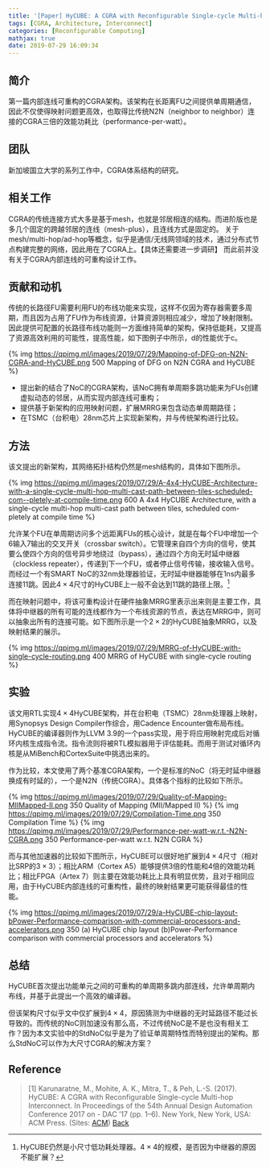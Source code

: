 ```yaml
---
title: '[Paper] HyCUBE: A CGRA with Reconfigurable Single-cycle Multi-hop Interconnect'
tags: [CGRA, Architecture, Interconnect]
categories: [Reconfigurable Computing]
mathjax: true
date: 2019-07-29 16:09:34
---
```


## 简介

第一篇内部连线可重构的CGRA架构。该架构在长距离FU之间提供单周期通信，因此不仅使得映射问题更高效，也取得比传统N2N（neighbor to neighbor）连接的CGRA三倍的效能功耗比（performance-per-watt）。

<!-- more -->

## 团队

新加坡国立大学的系列工作中，CGRA体系结构的研究。

## 相关工作

CGRA的传统连接方式大多是基于mesh，也就是邻居相连的结构。而进阶版也是多几个固定的跨越邻居的连线（mesh-plus），且连线方式是固定的。
关于mesh/multi-hop/ad-hop等概念，似乎是通信/无线网领域的技术，通过分布式节点构建完整的网络，因此用在了CGRA上。【具体还需要进一步调研】
而此前并没有关于CGRA内部连线的可重构设计工作。

## 贡献和动机

传统的长路径FU需要利用FU的布线功能来实现，这样不仅因为寄存器需要多周期，而且因为占用了FU作为布线资源，计算资源则相应减少，增加了映射限制。因此提供可配置的长路径布线功能则一方面维持简单的架构，保持低能耗，又提高了资源高效利用的可能性，提高性能，如下图例子中所示，d的性能优于c。

{% img https://qpimg.ml/images/2019/07/29/Mapping-of-DFG-on-N2N-CGRA-and-HyCUBE.png 500 Mapping of DFG on N2N CGRA and HyCUBE %}

- 提出新的结合了NoC的CGRA架构，该NoC拥有单周期多跳功能来为FUs创建虚拟动态的邻居，从而实现内部连线可重构；
- 提供基于新架构的应用映射问题，扩展MRRG来包含动态单周期路径；
- 在TSMC（台积电）28nm芯片上实现新架构，并与传统架构进行比较。

## 方法

该文提出的新架构，其网络拓扑结构仍然是mesh结构的，具体如下图所示。

{% img https://qpimg.ml/images/2019/07/29/A-4x4-HyCUBE-Architecture-with-a-single-cycle-multi-hop-multi-cast-path-between-tiles-scheduled-com--pletely-at-compile-time.png 600 A 4x4 HyCUBE Architecture, with a single-cycle multi-hop multi-cast path between tiles, scheduled com- pletely at compile time %}

允许某个FU在单周期访问多个远距离FUs的核心设计，就是在每个FU中增加一个6输入7输出的交叉开关（crossbar switch）。它管理来自四个方向的信号，使其要么使四个方向的信号异步地绕过（bypass），通过四个方向无时延中继器（clockless repeater），传递到下一个FU，或者停止信号传输，接收输入信号。而经过一个有SMART NoC的32nm处理器验证，无时延中继器能够在1ns内最多连接11跳。因此$4 \times 4$尺寸的HyCUBE上一般不会达到11跳的路径上限。[^Question:Size]

而在映射问题中，将该可重构设计在硬件抽象MRRG里表示出来则是主要工作，具体将中继器的所有可能的连线都作为一个布线资源的节点，表达在MRRG中，则可以抽象出所有的连接可能。如下图所示是一个$2 \times 2$的HyCUBE抽象MRRG，以及映射结果的展示。

{% img https://qpimg.ml/images/2019/07/29/MRRG-of-HyCUBE-with-single-cycle-routing.png 400 MRRG of HyCUBE with single-cycle routing %}

<!-- writing here -->

<!-- ![Alt_text](site "Title") -->
<!-- {% img site 500 Title %} -->

## 实验

该文用RTL实现$4 \times 4$HyCUBE架构，并在台积电（TSMC）28nm处理器上映射，用Synopsys Design Compiler作综合，用Cadence Encounter做布局布线。HyCUBE的编译器则作为LLVM 3.9的一个pass实现，用于将应用映射完成后对循环内核生成指令流。指令流则将被RTL模拟器用于评估能耗。而用于测试对循环内核是从MiBench和CortexSuite中挑选出来的。

作为比较，本文使用了两个基准CGRA架构，一个是标准的NoC（将无时延中继器换成有时延的），一个是N2N（传统CGRA）。具体各个指标的比较如下所示。

{% img https://qpimg.ml/images/2019/07/29/Quality-of-Mapping-MIIMapped-II.png 350 Quality of Mapping (MII/Mapped II) %}
{% img https://qpimg.ml/images/2019/07/29/Compilation-Time.png 350 Compilation Time %}
{% img https://qpimg.ml/images/2019/07/29/Performance-per-watt-w.r.t.-N2N-CGRA.png 350 Performance-per-watt w.r.t. N2N CGRA %}

而与其他加速器的比较如下图所示，HyCUBE可以很好地扩展到$4 \times 4$尺寸（相对比SRP的$3 \times 3$）；相比ARM（Cortex A5）能够提供3倍的性能和4倍的效能功耗比；相比FPGA（Artex 7）则主要在效能功耗比上具有明显优势，且对于相同应用，由于HyCUBE内部连线的可重构性，最终的映射结果更可能获得最佳的性能。

{% img https://qpimg.ml/images/2019/07/29/a-HyCUBE-chip-layout-bPower-Performance-comparison-with-commercial-processors-and-accelerators.png 350 (a) HyCUBE chip layout (b)Power-Performance comparison with commercial processors and accelerators %}

## 总结

HyCUBE首次提出功能单元之间的可重构的单周期多跳内部连线，允许单周期内布线，并基于此提出一个高效的编译器。

但该架构尺寸似乎文中仅扩展到$4 \times 4$，原因猜测为中继器的无时延路径不能过长导致的。而传统的NoC则加速没有那么高，不过传统NoC是不是也没有相关工作？因为本文实验中的StdNoC似乎是为了验证单周期特性而特别提出的架构。那么StdNoC可以作为大尺寸CGRA的解决方案？

[^Question:Size]: HyCUBE仍然是小尺寸低功耗处理器。$4 \times 4$的规模，是否因为中继器的原因不能扩展？

## Reference

> [1] Karunaratne, M., Mohite, A. K., Mitra, T., & Peh, L.-S. (2017). HyCUBE: A CGRA with Reconfigurable Single-cycle Multi-hop Interconnect. In Proceedings of the 54th Annual Design Automation Conference 2017 on - DAC ’17 (pp. 1–6). New York, New York, USA: ACM Press.  (Sites: [ACM][self]) [Back](#简介)

[self]: https://doi.org/10.1145/3061639.3062262 "[1] ${{ title }}"
